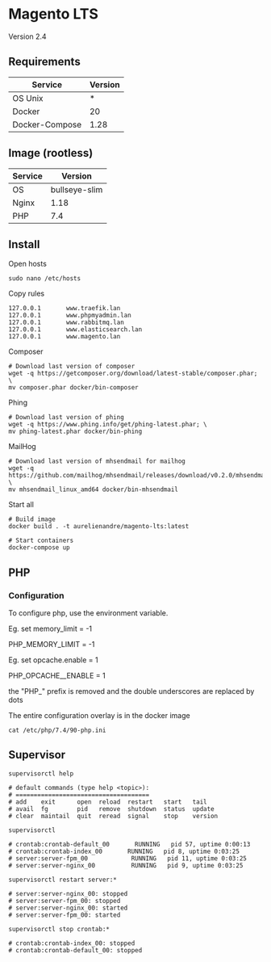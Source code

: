 # Magento LTS

Version 2.4

## Requirements

| Service           | Version |
| ----------------- | ------- |
| OS Unix           | *       |
| Docker            | 20      |
| Docker-Compose    | 1.28    |

## Image (rootless)

| Service | Version       |
|---------|---------------|
| OS      | bullseye-slim |
| Nginx   | 1.18          |
| PHP     | 7.4           |

## Install

Open hosts

```
sudo nano /etc/hosts
```

Copy rules

```
127.0.0.1       www.traefik.lan
127.0.0.1       www.phpmyadmin.lan
127.0.0.1       www.rabbitmq.lan
127.0.0.1       www.elasticsearch.lan
127.0.0.1       www.magento.lan
```

Composer

```shell
# Download last version of composer
wget -q https://getcomposer.org/download/latest-stable/composer.phar; \
mv composer.phar docker/bin-composer
```

Phing

```shell
# Download last version of phing
wget -q https://www.phing.info/get/phing-latest.phar; \
mv phing-latest.phar docker/bin-phing
```

MailHog

```shell
# Download last version of mhsendmail for mailhog
wget -q https://github.com/mailhog/mhsendmail/releases/download/v0.2.0/mhsendmail_linux_amd64; \
mv mhsendmail_linux_amd64 docker/bin-mhsendmail
```

Start all

```shell
# Build image
docker build . -t aurelienandre/magento-lts:latest
```

```shell
# Start containers
docker-compose up
```

## PHP

### Configuration

To configure php, use the environment variable.

Eg. set memory_limit = -1

PHP_MEMORY_LIMIT = -1

Eg. set opcache.enable = 1

PHP_OPCACHE__ENABLE = 1

the "PHP_" prefix is removed and the double underscores are replaced by dots

The entire configuration overlay is in the docker image

```shell
cat /etc/php/7.4/90-php.ini
```

## Supervisor

```shell
supervisorctl help

# default commands (type help <topic>):
# =====================================
# add    exit      open  reload  restart   start   tail   
# avail  fg        pid   remove  shutdown  status  update 
# clear  maintail  quit  reread  signal    stop    version
```

```shell
supervisorctl

# crontab:crontab-default_00       RUNNING   pid 57, uptime 0:00:13
# crontab:crontab-index_00       RUNNING   pid 8, uptime 0:03:25
# server:server-fpm_00            RUNNING   pid 11, uptime 0:03:25
# server:server-nginx_00          RUNNING   pid 9, uptime 0:03:25

```

```shell
supervisorctl restart server:*

# server:server-nginx_00: stopped
# server:server-fpm_00: stopped
# server:server-nginx_00: started
# server:server-fpm_00: started
```

```shell
supervisorctl stop crontab:*

# crontab:crontab-index_00: stopped
# crontab:crontab-default_00: stopped
```

